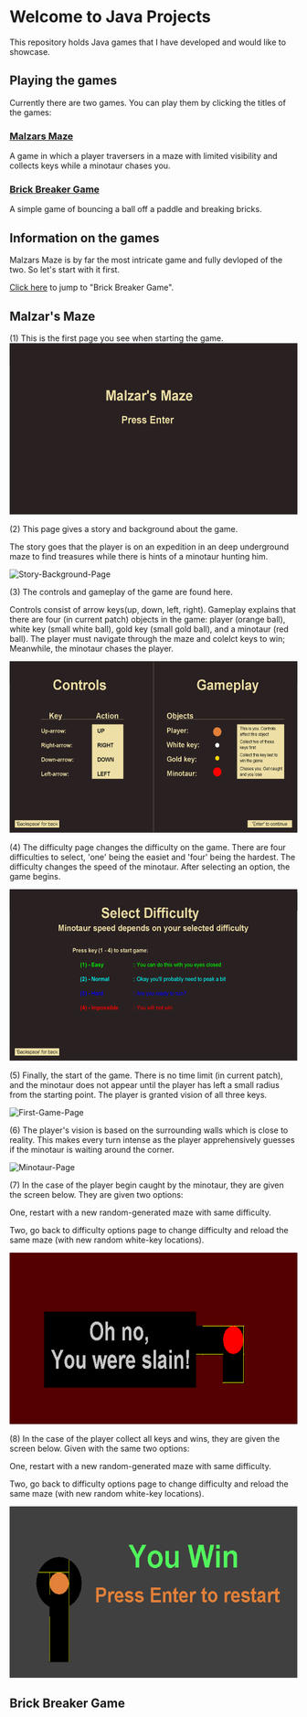 # Welcome to Java Projects

This repository holds Java games that I have developed and would like to showcase.

## Playing the games

Currently there are two games. You can play them by clicking the titles of the games:

### <a href="https://github.com/rogov-dvp/Java-Projects/tree/master/PLAYME">Malzars Maze</a> 

A game in which a player traversers in a maze with limited visibility and collects keys while a minotaur chases you.

### <a href="https://github.com/rogov-dvp/Java-Projects/tree/master/PLAYME">Brick Breaker Game</a>

A simple game of bouncing a ball off a paddle and breaking bricks.


## Information on the games

Malzars Maze is by far the most intricate game and fully devloped of the two. So let's start with it first.

[Click here](#brick-breaker-game-1) to jump to "Brick Breaker Game".

## Malzar's Maze

(1) This is the first page you see when starting the game.
<img src="README-Images/Front-Page.png" height="300px" alt="Front Page">

(2) This page gives a story and background about the game. 

The story goes that the player is on an expedition in an deep underground maze to find treasures while there is hints of a minotaur hunting him.


<img src="README-Images/Story-Background-Page.png" height="300px" alt="Story-Background-Page">


(3) The controls and gameplay of the game are found here.

Controls consist of arrow keys(up, down, left, right). Gameplay explains that there are four (in current patch) objects in the game: player (orange ball), white key (small white ball), gold key (small gold ball), and a minotaur (red ball). The player must navigate through the maze and colelct keys to win; Meanwhile, the minotaur chases the player.


<img src="README-Images/Options-Page.png" height="300px" alt="Options-Page">


(4) The difficulty page changes the difficulty on the game. There are four difficulties to select, 'one' being the easiet and 'four' being the hardest. The difficulty changes the speed of the minotaur. After selecting an option, the game begins.


<img src="README-Images/Difficulty-Page.png" height="300px" alt="Difficulty-Page">


(5) Finally, the start of the game. There is no time limit (in current patch), and the minotaur does not appear until the player has left a small radius from the starting point. The player is granted vision of all three keys. 


<img src="README-Images/First-Game-Page.png" height="300px" alt="First-Game-Page">


(6) The player's vision is based on the surrounding walls which is close to reality. This makes every turn intense as the player apprehensively guesses if the minotaur is waiting around the corner. 


<img src="README-Images/Minotaur-Page.png" height="300px" alt="Minotaur-Page">


(7) In the case of the player begin caught by the minotaur, they are given the screen below. They are given two options:

One, restart with a new random-generated maze with same difficulty. 

Two, go back to difficulty options page to change difficulty and reload the same maze (with new random white-key locations).


<img src="README-Images/Slain-Page.png" height="300px" alt="Slain-Page">


(8) In the case of the player collect all keys and wins, they are given the screen below. Given with the same two options:  

One, restart with a new random-generated maze with same difficulty. 

Two, go back to difficulty options page to change difficulty and reload the same maze (with new random white-key locations).

<img src="README-Images/Win-Page.png" height="300px" alt="Win-Page">

## Brick Breaker Game
